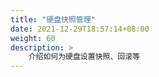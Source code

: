 ```yaml
---
title: "硬盘快照管理"
date: 2021-12-29T18:57:14+08:00
weight: 60
description: >
    介绍如何为硬盘设置快照、回滚等
---
```


